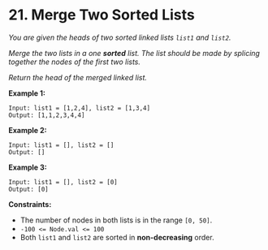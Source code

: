 # 21. Merge Two Sorted Lists

_You are given the heads of two sorted linked lists `list1` and `list2`._

_Merge the two lists in a one **sorted** list. The list should be made by splicing together the nodes of the first two lists._

_Return the head of the merged linked list._

**Example 1:**

```
Input: list1 = [1,2,4], list2 = [1,3,4]
Output: [1,1,2,3,4,4]
```

**Example 2:**

```
Input: list1 = [], list2 = []
Output: []
```

**Example 3:**

```
Input: list1 = [], list2 = [0]
Output: [0]
```

**Constraints:**

-   The number of nodes in both lists is in the range `[0, 50]`.
-   `-100 <= Node.val <= 100`
-   Both `list1` and `list2` are sorted in **non-decreasing** order.
